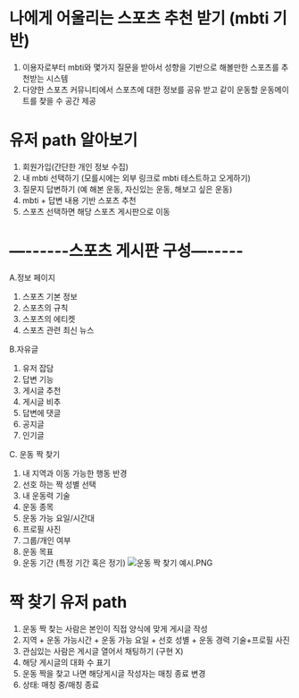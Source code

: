 # 나에게 어울리는 스포츠 추천 받기 (mbti 기반)
1. 이용자로부터 mbti와  몇가지 질문을 받아서 성향을 기반으로 해볼만한 스포츠를 추천받는 시스템
2. 다양한 스포츠 커뮤니티에서 스포츠에 대한 정보를 공유 받고 같이 운동할 운동메이트를 찾을 수 공간 제공

# 유저 path 알아보기
1. 회원가입(간단한 개인 정보 수집)
2. 내 mbti 선택하기 (모를시에는 외부 링크로 mbti 테스트하고 오게하기)
3. 질문지 답변하기 (예 해본 운동, 자신있는 운동, 해보고 싶은 운동)
4. mbti + 답변 내용 기반 스포츠 추천 
5. 스포츠 선택하면 해당 스포츠 게시판으로 이동   

# —------스포츠 게시판 구성—-----
A.정보 페이지
1. 스포츠 기본 정보 
2. 스포츠의 규칙
3. 스포츠의 에티켓
4. 스포츠 관련 최신 뉴스

B.자유글 
1. 유저 잡담 
2. 답변 기능
3. 게시글 추천 
4. 게시글 비추
5. 답변에 댓글
6. 공지글
7. 인기글

C. 운동 짝 찾기 
1. 내 지역과 이동 가능한 행동 반경 
2. 선호 하는 짝 성별 선택
3. 내 운동력 기술
4. 운동 종목 
5. 운동 가능 요일/시간대 
6. 프로필 사진
7. 그룹/개인 여부
8. 운동 목표 
9. 운동 기간 (특정 기간 혹은 정기) ![운동 짝 찾기 예시.PNG](%BF%EE%B5%BF%20%C2%A6%20%C3%A3%B1%E2%20%BF%B9%BD%C3.PNG)

# 짝 찾기 유저 path
1. 운동 짝 찾는 사람은 본인이 직접 양식에 맞게 게시글 작성
2. 지역 + 운동 가능시간 + 운동 가능 요일 + 선호 성별 + 운동 경력 기술+프로필 사진
3. 관심있는 사람은 게시글 열어서 채팅하기 (구현 X)
4. 해당 게시글의 대화 수 표기
5. 운동 짝을 찾고 나면 해당게시글 작성자는 매칭 종료 변경 
6. 상태: 매칭 중/매칭 종료

